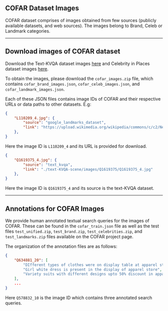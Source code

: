 ## COFAR Dataset Images 
COFAR dataset comprises of images obtained from few sources (publicly available datasets, and web sources). The images belong to Brand, Celeb or Landmark categories.

---

## Download images of COFAR dataset

Download the Text-KVQA dataset images [here](http://dosa.cds.iisc.ac.in/kvqa/text-KVQA-scene.tar.gz) and Celebrity in Places dataset images [here](https://www.robots.ox.ac.uk/~vgg/data/celebrity_in_places/).

To obtain the images, please download the `cofar_images.zip` file, which contains `cofar_brand_images.json`, `cofar_celeb_images.json`, and `cofar_landmark_images.json`. 

Each of these JSON files contains image IDs of COFAR and their respective URLs or data paths to other datasets. E.g:

```json
{
    "L110209_4.jpg": {
        "source": "google_landmarks_dataset",
        "link": "https://upload.wikimedia.org/wikipedia/commons/c/c2/Nesodden_kirke_IMG_2359_rk_85123.JPG",
    },
}
```

Here the image ID is `L110209_4` and its URL is provided for download.

```json
{
    "Q1619375_4.jpg": {
        "source": "text_kvqa",
        "link": "./text-KVQA-scene/images/Q1619375/Q1619375_4.jpg"
    },
}
```

Here the image ID is `Q1619375_4` and its source is the text-KVQA dataset.

---

## Annotations for COFAR Images

We provide human annotated textual search queries for the images of COFAR. These can be found in the `cofar_train.json` file as well as the test files `test_unified.zip`, `test_brand.zip`, `test_celebrities.zip`, and `test_landmarks.zip` files available on the COFAR project page.

The organization of the annotation files are as follows:

```json
{
    "Q634881_20": [
        "DIfferent types of clothes were on display table at apparel store that sells clothing",
        "Girl white dress is present in the display of apparel store",
        "Variety suits with different designs upto 50% discount in apparel store"
    ],
    ...
}
```

Here `Q578832_10` is the image ID which contains three annotated search queries.